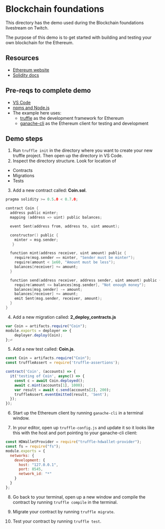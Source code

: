 # Blockchain foundations

This directory has the demo used during the Blockchain foundations livestream on Twitch.

The purpose of this demo is to get started with building and testing your own blockchain for the Ethereum.

## Resources
- [Ethereum website](https://ethereum.org/)
- [Solidity docs](https://solidity.readthedocs.io/en/latest/index.html)  

## Pre-reqs to complete demo
- [VS Code](https://code.visualstudio.com/)
- [npms and Node.js](https://www.npmjs.com/get-npm)
- The example here uses:
  - [truffle](https://www.trufflesuite.com/truffle) as the development framework for Ethereum 
  - [ganache-cli](https://github.com/trufflesuite/ganache-cli) as the Ethereum client for testing and development

## Demo steps
1. Run `truffle init` in the directory where you want to create your new truffle project. Then open up the directory in VS Code.
2. Inspect the directory structure. Look for location of
  - Contracts
  - Migrations
  - Tests
3. Add a new contract called: **Coin.sol**.
``` c
pragma solidity >= 0.5.0 < 0.7.0;

contract Coin {
  address public minter;
  mapping (address => uint) public balances;

  event Sent(address from, address to, uint amount);

  constructor() public {
    minter = msg.sender;
   }

  function mint(address receiver, uint amount) public {
    require(msg.sender == minter, "Sender must be minter");
    require(amount < 1e60, "Amount must be less");
    balances[receiver] += amount;
  }

  function send(address receiver, address sender, uint amount) public {
    require(amount <= balances[msg.sender], "Not enough money");
    balances[msg.sender] -= amount;
    balances[receiver] += amount;
    emit Sent(msg.sender, receiver, amount);
  }
}
```
4. Add a new migration called: **2_deploy_contracts.js**
``` javascript
var Coin = artifacts.require("Coin");
module.exports = deployer => {
    deployer.deploy(Coin);
};⏎ 
```
5. Add a new test called: **Coin.js**.
``` javascript
const Coin = artifacts.require("Coin");
const truffleAssert = require('truffle-assertions');

contract('Coin', (accounts) => {
  it('testing of Coin', async() => {
    const c = await Coin.deployed();
    await c.mint(accounts[1], 1000);
    var result = await c.send(accounts[2], 200);
    truffleAssert.eventEmitted(result, 'Sent');
  });
});
```
6. Start up the Ethereum client by running `ganache-cli` in a terminal window.

7. In your editor, open up `truffle-config.js` and update it so it looks like this with the host and port pointing to your ganache-cli client:
``` javascript
const HDWalletProvider = require("truffle-hdwallet-provider");
const fs = require("fs");
module.exports = {
  networks: {
    development: {
      host: "127.0.0.1",
      port: 8545,
      network_id: "*"
    }
  }
};
```
8. Go back to your terminal, open up a new window and compile the contract by running `truffle compile` in the terminal.

9. Migrate your contract by running `truffle migrate`.

10. Test your contract by running `truffle test`.
